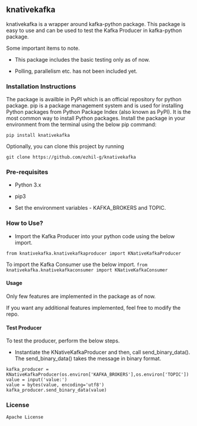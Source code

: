 ## knativekafka

knativekafka is a wrapper around kafka-python package. This package is easy to use and can be used to test the Kafka Producer in kafka-python package.

Some important items to note.

* This package includes the basic testing only as of now.

*  Polling, parallelism etc. has not been included yet.

### Installation Instructions

The package is availble in PyPI which is an official repository for python package.
pip is a package management system and is used for installing Python packages from Python Package Index (also known as PyPI). It is the most common way to install Python packages.
Install the package in your environment from the terminal using the below pip command:

`pip install knativekafka`


Optionally, you can clone this project by running 

`git clone https://github.com/ezhil-g/knativekafka`

### Pre-requisites

- Python 3.x

- pip3

- Set the environment variables - KAFKA_BROKERS and TOPIC.


### How to Use?

* Import the Kafka Producer into your python code using the below import.

`from knativekafka.knativekafkaproducer import KNativeKafkaProducer`

To import the Kafka Consumer use the below import.
`from knativekafka.knativekafkaconsumer import KNativeKafkaConsumer`
    

#### Usage

Only few features are implemented in the package as of now. 

If you want any additional features implemented, feel free to modify the repo.

#### Test Producer

To test the producer, perform the below steps.

* Instantiate the KNativeKafkaProducer and then, call send_binary_data(). The send_binary_data() takes the message in binary format.

```
kafka_producer = KNativeKafkaProducer(os.environ['KAFKA_BROKERS'],os.environ['TOPIC'])
value = input('value:')
value = bytes(value, encoding='utf8')            
kafka_producer.send_binary_data(value)    

```

### License

```
Apache License
```
